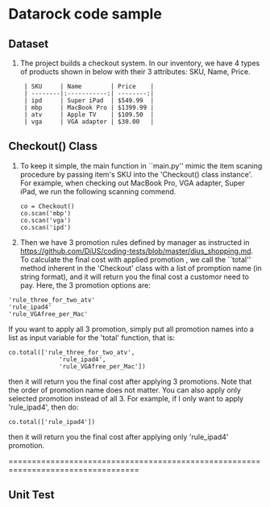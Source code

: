 # Datarock code sample


## Dataset
1. The project builds a checkout system. In our inventory, we have 4 types of products shown in below with their 3 attributes: SKU, Name, Price.

        | SKU     | Name        | Price    |
        | --------|:-----------:| --------:|
        | ipd     | Super iPad  | $549.99  |
        | mbp     | MacBook Pro | $1399.99 |
        | atv     | Apple TV    | $109.50  |
        | vga     | VGA adapter | $30.00   |

## Checkout() Class
1. To keep it simple, the main function in ``main.py'' mimic the item scaning procedure by passing item's SKU into the 'Checkout() class instance'. For example, when checking out MacBook Pro, VGA adapter, Super iPad, we run the following scanning commend.
    ```
    co = Checkout()
    co.scan('mbp')
    co.scan('vga')
    co.scan('ipd')
    ```
2. Then we have 3 promotion rules defined by manager as instructed in https://github.com/DiUS/coding-tests/blob/master/dius_shopping.md. To calculate the final cost with applied promotion , we call the ``total'' method inherent in the 'Checkout' class with a list of promption name (in string format), and it will return you the final cost a customor need to pay. Here, the 3 promotion options are:
```
'rule_three_for_two_atv'
'rule_ipad4'
'rule_VGAfree_per_Mac'
```
If you want to apply all 3 promotion, simply put all promotion names into a list as input variable for the 'total' function, that is:
```
co.total(['rule_three_for_two_atv',
              'rule_ipad4',
              'rule_VGAfree_per_Mac'])
```
then it will return you the final cost after applying 3 promotions. Note that the order of promotion name does not matter.
You can also apply only selected promotion instead of all 3. For example, if I only want to apply 'rule_ipad4', then do:
```
co.total(['rule_ipad4'])
```
then it will return you the final cost after applying only 'rule_ipad4' promotion.

==================================================================================
## Unit Test